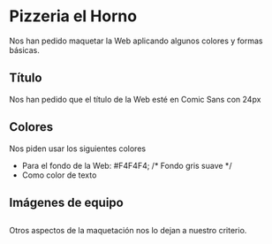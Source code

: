 # Pizzeria el Horno

Nos han pedido maquetar la Web aplicando algunos colores y formas básicas.

## Título

Nos han pedido que el título de la Web esté en Comic Sans con 24px 

## Colores

Nos piden usar los siguientes colores

- Para el fondo de la Web: #F4F4F4; /* Fondo gris suave */
- Como color de texto 

## Imágenes de equipo

## 

Otros aspectos de la maquetación nos lo dejan a nuestro criterio.